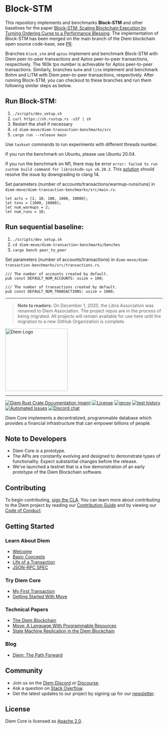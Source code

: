 # Block-STM

This repository implements and benchmarks **Block-STM** and other baselines for the paper [Block-STM: Scaling Blockchain Execution by Turning Ordering Curse to a Performance Blessing](https://arxiv.org/abs/2203.06871).
The implementation of Block-STM has been merged on the main branch of the Diem blockchain open source code-base, see [PR](https://github.com/diem/diem/pull/10173).

Branches `block_stm` and `aptos` implement and benchmark Block-STM with Diem peer-to-peer transactions and Aptos peer-to-peer transactions, respectively. The 160k tps number is achievable for Aptos peer-to-peer transactions.
Similarly, branches `bohm` and `litm` implement and benchmark Bohm and LiTM with Diem peer-to-peer transactions, respectively.
After running Block-STM, you can checkout to these branches and run them following similar steps as below. 

## Run Block-STM:
1. `./scripts/dev_setup.sh`
2. `curl https://sh.rustup.rs -sSf | sh`
3. Restart the shell if necessary
4. `cd diem-move/diem-transaction-benchmarks/src`
5. `cargo run --release main`

Use `taskset` commands to run experiments with different threads number. 

If you run the benchmark on Ubuntu, please use Ubuntu 20.04.

If you run the benchmark on M1, there may be error `error: failed to run custom build command for librocksdb-sys v6.20.3`.
This [solution](https://stackoverflow.com/questions/74978350/failed-to-run-custom-build-command-for-librocksdb-sys) should resolve the issue by downgrading to clang 14. 

Set parameters (number of accounts/transactions/warmup-runs/runs) in `diem-move/diem-transaction-benchmarks/src/main.rs`.

    let acts = [2, 10, 100, 1000, 10000];
    let txns = [1000, 10000];
    let num_warmups = 2;
    let num_runs = 10;

## Run sequential baseline:
1. `./scripts/dev_setup.sh`
2. `cd diem-move/diem-transaction-benchmarks/benches`
3. `cargo bench peer_to_peer`

Set parameters (number of accounts/transactions) in `diem-move/diem-transaction-benchmarks/src/transactions.rs`.

    /// The number of accounts created by default.
    pub const DEFAULT_NUM_ACCOUNTS: usize = 100;

    /// The number of transactions created by default.
    pub const DEFAULT_NUM_TRANSACTIONS: usize = 1000;
    

---

> **Note to readers:** On December 1, 2020, the Libra Association was renamed to Diem Association. The project repos are in the process of being migrated. All projects will remain available for use here until the migration to a new GitHub Organization is complete.

<a href="https://developers.diem.com">
	<img width="200" src="./.assets/diem.png" alt="Diem Logo" />
</a>

---

[![Diem Rust Crate Documentation (main)](https://img.shields.io/badge/docs-main-59f)](https://diem.github.io/diem/)
[![License](https://img.shields.io/badge/license-Apache-green.svg)](LICENSE)
[![grcov](https://img.shields.io/badge/Coverage-grcov-green)](https://ci-artifacts.diem.com/coverage/unit-coverage/latest/index.html)
[![test history](https://img.shields.io/badge/Test-History-green)](https://ci-artifacts.diem.com/testhistory/diem/diem/auto/ci-test.yml/index.html)
[![Automated Issues](https://img.shields.io/github/issues-search?color=orange&label=Automated%20Issues&query=repo%3Adiem%2Fdiem%20is%3Aopen%20author%3Aapp%2Fgithub-actions)](https://github.com/diem/diem/issues/created_by/app/github-actions)
[![Discord chat](https://img.shields.io/discord/903339070925721652.svg?logo=discord&style=flat-square)](https://discord.gg/epNwRT2wcd)


Diem Core implements a decentralized, programmable database which provides a financial infrastructure that can empower billions of people.

## Note to Developers
* Diem Core is a prototype.
* The APIs are constantly evolving and designed to demonstrate types of functionality. Expect substantial changes before the release.
* We’ve launched a testnet that is a live demonstration of an early prototype of the Diem Blockchain software.

## Contributing

To begin contributing, [sign the CLA](https://diem.com/en-US/cla-sign/). You can learn more about contributing to the Diem project by reading our [Contribution Guide](https://developers.diem.com/docs/community/contributing) and by viewing our [Code of Conduct](https://developers.diem.com/docs/policies/code-of-conduct).

## Getting Started

### Learn About Diem
* [Welcome](https://developers.diem.com/docs/welcome-to-diem)
* [Basic Concepts](https://developers.diem.com/docs/basics/basics-txns-states)
* [Life of a Transaction](https://developers.diem.com/docs/transactions/basics-life-of-txn)
* [JSON-RPC SPEC](json-rpc/json-rpc-spec.md)

### Try Diem Core
* [My First Transaction](https://developers.diem.com/docs/tutorials/tutorial-my-first-transaction)
* [Getting Started With Move](https://diem.github.io/move/introduction.html)

### Technical Papers
* [The Diem Blockchain](https://developers.diem.com/docs/technical-papers/the-diem-blockchain-paper)
* [Move: A Language With Programmable Resources](https://developers.diem.com/docs/technical-papers/move-paper)
* [State Machine Replication in the Diem Blockchain](https://developers.diem.com/docs/technical-papers/state-machine-replication-paper)

### Blog
* [Diem: The Path Forward](https://developers.diem.com/blog/2019/06/18/the-path-forward/)

## Community

* Join us on the [Diem Discord](https://discord.gg/epNwRT2wcd) or [Discourse](https://community.diem.com).
* Ask a question on [Stack Overflow](https://stackoverflow.com/questions/tagged/diem).
* Get the latest updates to our project by signing up for our [newsletter](https://developers.diem.com/newsletter_form).

## License

Diem Core is licensed as [Apache 2.0](https://github.com/diem/diem/blob/main/LICENSE).
